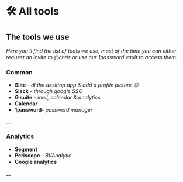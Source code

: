 # 🛠 All tools

## The tools we use

_Here you'll find the list of tools we use, most of the time you can either request an invite to @chris or use our 1password vault to access them._

### Common



* **Slite** - _dl the desktop app & add a profile picture 😉_
* **Slack** - _through google SSO_
* **G suite** - _mail, calendar & analytics_
* **Calendar**
* **1password**_- password manager_

__

### Analytics



* **Segment**
* **Periscope** - _BI/Analytic_
* **Google analytics**

__
